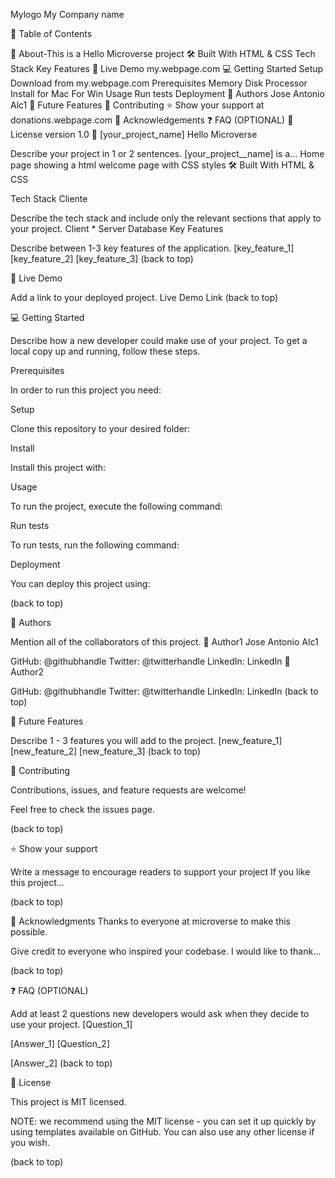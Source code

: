 Mylogo 
My Company name

📗 Table of Contents

📖 About-This is a Hello Microverse project
🛠 Built With HTML & CSS
Tech Stack 
Key Features
🚀 Live Demo my.webpage.com
💻 Getting Started
Setup Download from my.webpage.com
Prerequisites Memory Disk Processor
Install for Mac For Win
Usage
Run tests
Deployment
👥 Authors Jose Antonio Alc1
🔭 Future Features
🤝 Contributing 
⭐️ Show your support at donations.webpage.com
🙏 Acknowledgements
❓ FAQ (OPTIONAL)
📝 License version 1.0
📖 [your_project_name] Hello Microverse

Describe your project in 1 or 2 sentences.
[your_project__name] is a...
Home page showing a html welcome page with CSS styles
🛠 Built With HTML & CSS

Tech Stack Cliente

Describe the tech stack and include only the relevant sections that apply to your project.
Client *
Server
Database
Key Features

Describe between 1-3 key features of the application.
[key_feature_1]
[key_feature_2]
[key_feature_3]
(back to top)

🚀 Live Demo

Add a link to your deployed project.
Live Demo Link
(back to top)

💻 Getting Started

Describe how a new developer could make use of your project.
To get a local copy up and running, follow these steps.

Prerequisites

In order to run this project you need:

Setup

Clone this repository to your desired folder:

Install

Install this project with:

Usage

To run the project, execute the following command:

Run tests

To run tests, run the following command:

Deployment

You can deploy this project using:

(back to top)

👥 Authors

Mention all of the collaborators of this project.
👤 Author1 Jose Antonio Alc1

GitHub: @githubhandle
Twitter: @twitterhandle
LinkedIn: LinkedIn
👤 Author2

GitHub: @githubhandle
Twitter: @twitterhandle
LinkedIn: LinkedIn
(back to top)

🔭 Future Features

Describe 1 - 3 features you will add to the project.
 [new_feature_1]
 [new_feature_2]
 [new_feature_3]
(back to top)

🤝 Contributing

Contributions, issues, and feature requests are welcome!

Feel free to check the issues page.

(back to top)

⭐️ Show your support

Write a message to encourage readers to support your project
If you like this project...

(back to top)

🙏 Acknowledgments 
Thanks to everyone at microverse to make this possible.

Give credit to everyone who inspired your codebase.
I would like to thank...

(back to top)

❓ FAQ (OPTIONAL)

Add at least 2 questions new developers would ask when they decide to use your project.
[Question_1]

[Answer_1]
[Question_2]

[Answer_2]
(back to top)

📝 License

This project is MIT licensed.

NOTE: we recommend using the MIT license - you can set it up quickly by using templates available on GitHub. You can also use any other license if you wish.

(back to top)
